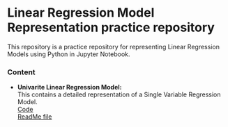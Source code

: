 # Linear Regression Model Representation practice repository
This repository is a practice repository for representing Linear Regression Models using Python in Jupyter Notebook.
### Content
- **Univarite Linear Regression Model:**  
  This contains a detailed representation of a Single Variable Regression Model.  
  [Code](https://github.com/tamunoWoks/Linear_Regression_Model_Representation_practice/blob/main/univariate_linear_regression.ipynb)  
  [ReadMe file](https://github.com/tamunoWoks/Linear_Regression_Model_Representation_practice/blob/main/univariate_linear_regression.md)

